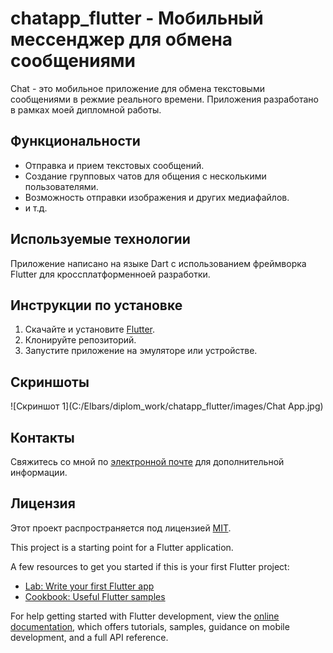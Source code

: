# chatapp_flutter - Мобильный мессенджер для обмена сообщениями

Chat - это мобильное приложение для обмена текстовыми сообщениями в режмие реального времени. Приложения разработано в рамках моей дипломной работы.

## Функциональности

- Отправка и прием текстовых сообщений.
- Создание групповых чатов для общения с несколькими пользователями.
- Возможность отправки изображения и других медиафайлов.
- и т.д.

## Используемые технологии

Приложение написано на языке Dart c использованием фреймворка Flutter для кроссплатформенноей разработки.

## Инструкции по установке

1. Скачайте и установите [Flutter](https://flutter.dev/).
2. Клонируйте репозиторий.
3. Запустите приложение на эмуляторе или устройстве.

## Скриншоты

![Скриншот 1](C:/Elbars/diplom_work/chatapp_flutter/images/Chat App.jpg)

## Контакты

Свяжитесь со мной по [электронной почте](mailto:elbars.asykbekov@mail.ru) для дополнительной информации.

## Лицензия

Этот проект распространяется под лицензией [MIT](LICENSE).

This project is a starting point for a Flutter application.

A few resources to get you started if this is your first Flutter project:

- [Lab: Write your first Flutter app](https://docs.flutter.dev/get-started/codelab)
- [Cookbook: Useful Flutter samples](https://docs.flutter.dev/cookbook)

For help getting started with Flutter development, view the
[online documentation](https://docs.flutter.dev/), which offers tutorials,
samples, guidance on mobile development, and a full API reference.
